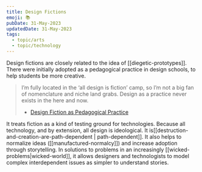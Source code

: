 ```yaml
---
title: Design Fictions
emoji: 📚
pubDate: 31-May-2023
updatedDate: 31-May-2023
tags:
  - topic/arts
  - topic/technology
---
```


Design fictions are closely related to the idea of [[diegetic-prototypes]]. There were initially adopted as a pedagogical practice in design schools, to help students be more creative.

>I’m fully located in the ‘all design is fiction’ camp, so I’m not a big fan of nomenclature and niche land grabs. Design as a practice never exists in the here and now.
>
>- [Design Fiction as Pedagogical Practice](https://medium.com/@matthewward/design-fiction-as-pedagogic-practice-9b1fbba7ae2b)

It treats fiction as a kind of testing ground for technologies. Because all technology, and by extension, all design is ideological. It is[[destruction-and-creation-are-path-dependent | path-dependent]]. It also helps to normalize ideas ([[manufactured-normalcy]]) and increase adoption through storytelling. In solutions to problems in an increasingly [[wicked-problems|wicked-world]], it allows designers and technologists to model complex interdependent issues as simpler to understand stories.